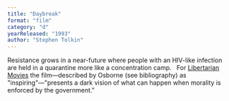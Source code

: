 ```yaml
---
title: "Daybreak"
format: "film"
category: "d"
yearReleased: "1993"
author: "Stephen Tolkin"
---
```

 Resistance grows in a near-future where people with an HIV-like  infection are held in a quarantine more like a concentration camp.
  
 For <a href="http://libertarianmovies.net/D/Daybreak-1993-.html"> Libertarian Movies</a> the film—described by Osborne (see bibliography) as "inspiring"—"presents a  dark vision of what can happen when morality is enforced by the  government."
 
